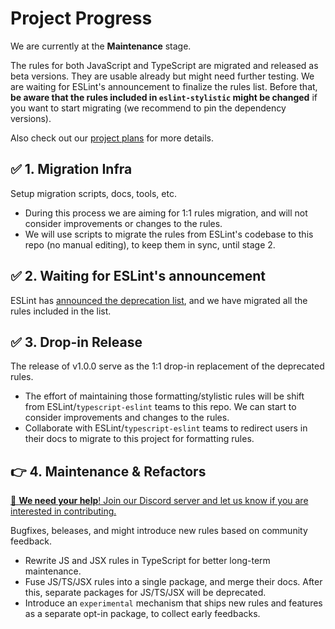 # Project Progress

We are currently at the **Maintenance** stage.

The rules for both JavaScript and TypeScript are migrated and released as beta versions. They are usable already but might need further testing. We are waiting for ESLint's announcement to finalize the rules list. Before that, **be aware that the rules included in `eslint-stylistic` might be changed** if you want to start migrating (we recommend to pin the dependency versions).

Also check out our [project plans](https://github.com/eslint-stylistic/eslint-stylistic/issues/1) for more details.

## ✅ 1. Migration Infra

Setup migration scripts, docs, tools, etc. 

- During this process we are aiming for 1:1 rules migration, and will not consider improvements or changes to the rules.
- We will use scripts to migrate the rules from ESLint's codebase to this repo (no manual editing), to keep them in sync, until stage 2.

## ✅ 2. Waiting for ESLint's announcement

ESLint has [announced the deprecation list](https://eslint.org/blog/2023/10/deprecating-formatting-rules/), and we have migrated all the rules included in the list.

## ✅ 3. Drop-in Release

The release of v1.0.0 serve as the 1:1 drop-in replacement of the deprecated rules.

- The effort of maintaining those formatting/stylistic rules will be shift from ESLint/`typescript-eslint` teams to this repo. We can start to consider improvements and changes to the rules.
- Collaborate with ESLint/`typescript-eslint` teams to redirect users in their docs to migrate to this project for formatting rules.

## 👉 4. Maintenance & Refactors

[👋 **We need your help**! Join our Discord server and let us know if you are interested in contributing.](https://eslint.style/chat)

Bugfixes, beleases, and might introduce new rules based on community feedback.

- Rewrite JS and JSX rules in TypeScript for better long-term maintenance.
- Fuse JS/TS/JSX rules into a single package, and merge their docs. After this, separate packages for JS/TS/JSX will be deprecated.
- Introduce an `experimental` mechanism that ships new rules and features as a separate opt-in package, to collect early feedbacks.
